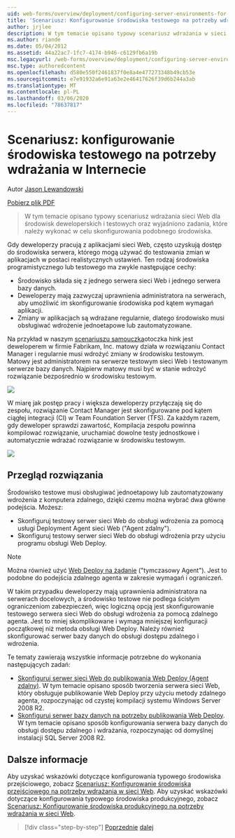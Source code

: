 ```yaml
---
uid: web-forms/overview/deployment/configuring-server-environments-for-web-deployment/scenario-configuring-a-test-environment-for-web-deployment
title: 'Scenariusz: Konfigurowanie środowiska testowego na potrzeby wdrażania w sieci Web | Microsoft Docs'
author: jrjlee
description: W tym temacie opisano typowy scenariusz wdrażania w sieci Web dla środowisk deweloperskich i testowych oraz wyjaśniono zadania, które należy wykonać w celu skonfigurowania si...
ms.author: riande
ms.date: 05/04/2012
ms.assetid: 44a22ac7-1fc7-4174-b946-c6129fb6a19b
msc.legacyurl: /web-forms/overview/deployment/configuring-server-environments-for-web-deployment/scenario-configuring-a-test-environment-for-web-deployment
msc.type: authoredcontent
ms.openlocfilehash: d580e550f2461837f0e8a4e477273348b49cb53e
ms.sourcegitcommit: e7e91932a6e91a63e2e46417626f39d6b244a3ab
ms.translationtype: MT
ms.contentlocale: pl-PL
ms.lasthandoff: 03/06/2020
ms.locfileid: "78637817"
---
```

# <a name="scenario-configuring-a-test-environment-for-web-deployment"></a>Scenariusz: konfigurowanie środowiska testowego na potrzeby wdrażania w Internecie

Autor [Jason Lewandowski](https://github.com/jrjlee)

[Pobierz plik PDF](https://msdnshared.blob.core.windows.net/media/MSDNBlogsFS/prod.evol.blogs.msdn.com/CommunityServer.Blogs.Components.WeblogFiles/00/00/00/63/56/8130.DeployingWebAppsInEnterpriseScenarios.pdf)

> W tym temacie opisano typowy scenariusz wdrażania sieci Web dla środowisk deweloperskich i testowych oraz wyjaśniono zadania, które należy wykonać w celu skonfigurowania podobnego środowiska.

Gdy deweloperzy pracują z aplikacjami sieci Web, często uzyskują dostęp do środowiska serwera, którego mogą używać do testowania zmian w aplikacjach w postaci realistycznych ustawień. Ten rodzaj środowiska programistycznego lub testowego ma zwykle następujące cechy:

- Środowisko składa się z jednego serwera sieci Web i jednego serwera bazy danych.
- Deweloperzy mają zazwyczaj uprawnienia administratora na serwerach, aby umożliwić im skonfigurowanie środowiska pod kątem wymagań aplikacji.
- Zmiany w aplikacjach są wdrażane regularnie, dlatego środowisko musi obsługiwać wdrożenie jednoetapowe lub zautomatyzowane.

Na przykład w naszym [scenariuszu samouczka](../deploying-web-applications-in-enterprise-scenarios/enterprise-web-deployment-scenario-overview.md)otoczka hink jest deweloperem w firmie Fabrikam, Inc. matowy działa w rozwiązaniu Contact Manager i regularnie musi wdrożyć zmiany w środowisku testowym. Matowy jest administratorem na serwerze testowym sieci Web i testowanym serwerze bazy danych. Najpierw matowy musi być w stanie wdrożyć rozwiązanie bezpośrednio w środowisku testowym.

![](scenario-configuring-a-test-environment-for-web-deployment/_static/image1.png)

W miarę jak postęp pracy i większa deweloperzy przyłączają się do zespołu, rozwiązanie Contact Manager jest skonfigurowane pod kątem ciągłej integracji (CI) w Team Foundation Server (TFS). Za każdym razem, gdy deweloper sprawdzi zawartość, Kompilacja zespołu powinna kompilować rozwiązanie, uruchamiać dowolne testy jednostkowe i automatycznie wdrażać rozwiązanie w środowisku testowym.

![](scenario-configuring-a-test-environment-for-web-deployment/_static/image2.png)

## <a name="solution-overview"></a>Przegląd rozwiązania

Środowisko testowe musi obsługiwać jednoetapowy lub zautomatyzowany wdrożenia z komputera zdalnego, dzięki czemu można wybrać dwa główne podejścia. Możesz:

- Skonfiguruj testowy serwer sieci Web do obsługi wdrożenia za pomocą usługi Deployment Agent sieci Web ("Agent zdalny").
- Skonfiguruj testowy serwer sieci Web do obsługi wdrożenia przy użyciu programu obsługi Web Deploy.

> [!NOTE]
> Można również użyć [Web Deploy na żądanie](https://technet.microsoft.com/library/ee517345(WS.10).aspx) ("tymczasowy Agent"). Jest to podobne do podejścia zdalnego agenta w zakresie wymagań i ograniczeń.

W takim przypadku deweloperzy mają uprawnienia administratora na serwerach docelowych, a środowisko testowe nie podlega ścisłym ograniczeniom zabezpieczeń, więc logiczną opcją jest skonfigurowanie testowego serwera sieci Web do obsługi wdrożenia za pomocą zdalnego agenta. Jest to mniej skomplikowane i wymaga mniejszej konfiguracji początkowej niż metoda obsługi Web Deploy. Należy również skonfigurować serwer bazy danych do obsługi dostępu zdalnego i wdrożenia.

Te tematy zawierają wszystkie informacje potrzebne do wykonania następujących zadań:

- [Skonfiguruj serwer sieci Web do publikowania Web Deploy (Agent zdalny)](configuring-a-web-server-for-web-deploy-publishing-remote-agent.md). W tym temacie opisano sposób tworzenia serwera sieci Web, który obsługuje publikowanie Web Deploy przy użyciu metody zdalnego agenta, rozpoczynając od czystej kompilacji systemu Windows Server 2008 R2.
- [Skonfiguruj serwer bazy danych na potrzeby publikowania Web Deploy](configuring-a-database-server-for-web-deploy-publishing.md). W tym temacie opisano sposób konfigurowania serwera bazy danych do obsługi dostępu zdalnego i wdrażania, rozpoczynając od domyślnej instalacji SQL Server 2008 R2.

## <a name="further-reading"></a>Dalsze informacje

Aby uzyskać wskazówki dotyczące konfigurowania typowego środowiska przejściowego, zobacz [Scenariusz: Konfigurowanie środowiska przejściowego na potrzeby wdrażania w sieci Web](scenario-configuring-a-staging-environment-for-web-deployment.md). Aby uzyskać wskazówki dotyczące konfigurowania typowego środowiska produkcyjnego, zobacz [Scenariusz: Konfigurowanie środowiska produkcyjnego na potrzeby wdrażania w sieci Web](scenario-configuring-a-production-environment-for-web-deployment.md).

> [!div class="step-by-step"]
> [Poprzednie](choosing-the-right-approach-to-web-deployment.md)
> [dalej](scenario-configuring-a-staging-environment-for-web-deployment.md)
